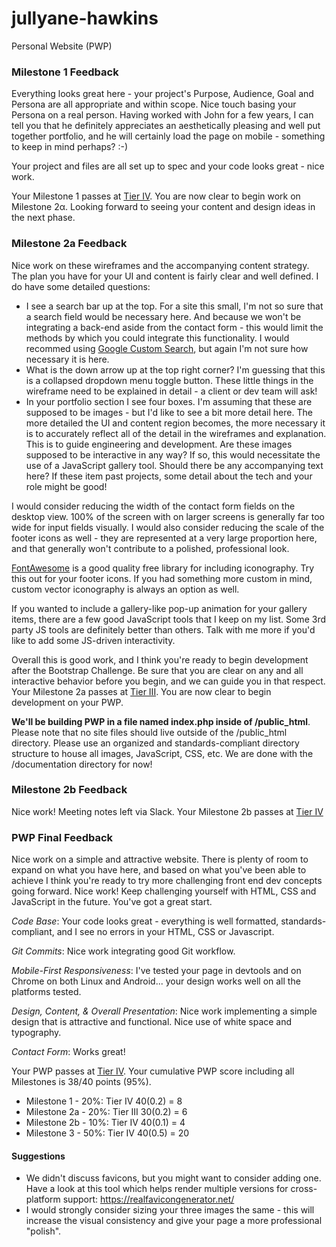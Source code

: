 # jullyane-hawkins
Personal Website (PWP)

### Milestone 1 Feedback
Everything looks great here - your project's Purpose, Audience, Goal and Persona are all appropriate and within scope. Nice touch basing your Persona on a real person. Having worked with John for a few years, I can tell you that he definitely appreciates an aesthetically pleasing and well put together portfolio, and he will certainly load the page on mobile - something to keep in mind perhaps? :-)

Your project and files are all set up to spec and your code looks great - nice work.

Your Milestone 1 passes at [Tier IV](https://bootcamp-coders.cnm.edu/projects/personal/rubric/). You are now clear to begin work on Milestone 2&alpha;. Looking forward to seeing your content and design ideas in the next phase.

### Milestone 2a Feedback
Nice work on these wireframes and the accompanying content strategy. The plan you have for your UI and content is fairly clear and well defined. I do have some detailed questions:

- I see a search bar up at the top. For a site this small, I'm not so sure that a search field would be necessary here. And because we won't be integrating a back-end aside from the contact form - this would limit the methods by which you could integrate this functionality. I would recommed using [Google Custom Search](https://developers.google.com/custom-search/), but again I'm not sure how necessary it is here.
- What is the down arrow up at the top right corner? I'm guessing that this is a collapsed dropdown menu toggle button. These little things in the wireframe need to be explained in detail - a client or dev team will ask!
- In your portfolio section I see four boxes. I'm assuming that these are supposed to be images - but I'd like to see a bit more detail here. The more detailed the UI and content region becomes, the more necessary it is to accurately reflect all of the detail in the wireframes and explanation. This is to guide engineering and development. Are these images supposed to be interactive in any way? If so, this would necessitate the use of a JavaScript gallery tool. Should there be any accompanying text here? If these item past projects, some detail about the tech and your role might be good!

I would consider reducing the width of the contact form fields on the desktop view. 100% of the screen with on larger screens is generally far too wide for input fields visually. I would also consider reducing the scale of the footer icons as well - they are represented at a very large proportion here, and that generally won't contribute to a polished, professional look.

[FontAwesome](https://fontawesome.com/) is a good quality free library for including iconography. Try this out for your footer icons. If you had something more custom in mind, custom vector iconography is always an option as well.

If you wanted to include a gallery-like pop-up animation for your gallery items, there are a few good JavaScript tools that I keep on my list. Some 3rd party JS tools are definitely better than others. Talk with me more if you'd like to add some JS-driven interactivity.

Overall this is good work, and I think you're ready to begin development after the Bootstrap Challenge. Be sure that you are clear on any and all interactive behavior before you begin, and we can guide you in that respect. Your Milestone 2a passes at [Tier III](https://bootcamp-coders.cnm.edu/projects/personal/rubric/). You are now clear to begin development on your PWP.

**We'll be building PWP in a file named index.php inside of /public_html**. Please note that no site files should live outside of the /public_html directory. Please use an organized and standards-compliant directory structure to house all images, JavaScript, CSS, etc. We are done with the /documentation directory for now!

### Milestone 2b Feedback
Nice work! Meeting notes left via Slack. Your Milestone 2b passes at [Tier IV](https://bootcamp-coders.cnm.edu/projects/personal/rubric/)

### PWP Final Feedback
Nice work on a simple and attractive website. There is plenty of room to expand on what you have here, and based on what you've been able to achieve I think you're ready to try more challenging front end dev concepts going forward. Nice work! Keep challenging yourself with HTML, CSS and JavaScript in the future. You've got a great start.

*Code Base*: Your code looks great - everything is well formatted, standards-compliant, and I see no errors in your HTML, CSS or Javascript.

*Git Commits*: Nice work integrating good Git workflow.

*Mobile-First Responsiveness*: I've tested your page in devtools and on Chrome on both Linux and Android... your design works well on all the platforms tested.

*Design, Content, &amp; Overall Presentation*: Nice work implementing a simple design that is attractive and functional. Nice use of white space and typography.

*Contact Form*: Works great!

Your PWP passes at [Tier IV](https://bootcamp-coders.cnm.edu/projects/personal/rubric/). Your cumulative PWP score including all Milestones is 38/40 points (95%).

- Milestone 1 - 20%: Tier IV 40(0.2) = 8
- Milestone 2a - 20%: Tier III 30(0.2) = 6
- Milestone 2b - 10%: Tier IV 40(0.1) = 4
- Milestone 3 - 50%: Tier IV 40(0.5) = 20

#### Suggestions
- We didn't discuss favicons, but you might want to consider adding one. Have a look at this tool which helps render multiple versions for cross-platform  support: https://realfavicongenerator.net/
- I would strongly consider sizing your three images the same - this will increase the visual consistency and give your page a more professional "polish".
